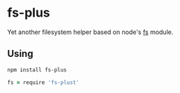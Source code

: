 # fs-plus

Yet another filesystem helper based on node's [fs](http://nodejs.org/api/fs.html)
module.

## Using

```sh
npm install fs-plus
```

```coffee
fs = require 'fs-plust'
```
